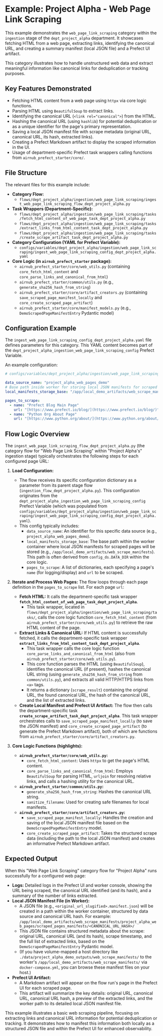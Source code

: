# Example: Project Alpha - Web Page Link Scraping

This example demonstrates the `web_page_link_scraping` category within the `ingestion` stage of the `dept_project_alpha` department. It showcases fetching HTML from a web page, extracting links, identifying the canonical URL, and creating a summary manifest (local JSON file) and a Prefect UI artifact.

This category illustrates how to handle unstructured web data and extract meaningful information like canonical links for deduplication or tracking purposes.

## Key Features Demonstrated

* Fetching HTML content from a web page using `httpx` via core logic functions.
* Parsing HTML using `BeautifulSoup` to extract links.
* Identifying the canonical URL (`<link rel="canonical">`) from the HTML.
* Hashing the canonical URL (using `hashlib`) for potential deduplication or as a unique identifier for the page's primary representation.
* Saving a local JSON manifest file with scrape metadata (original URL, canonical URL, its hash, extracted links).
* Creating a Prefect Markdown artifact to display the scraped information in the UI.
* Usage of department-specific Prefect task wrappers calling functions from `airnub_prefect_starter/core/`.

## File Structure

The relevant files for this example include:

* **Category Flow:**
    * `flows/dept_project_alpha/ingestion/web_page_link_scraping/ingest_web_page_link_scraping_flow_dept_project_alpha.py`
* **Task Wrappers (Department-Specific):**
    * `flows/dept_project_alpha/ingestion/web_page_link_scraping/tasks/fetch_html_content_of_web_page_task_dept_project_alpha.py`
    * `flows/dept_project_alpha/ingestion/web_page_link_scraping/tasks/extract_links_from_html_content_task_dept_project_alpha.py`
    * `flows/dept_project_alpha/ingestion/web_page_link_scraping/tasks/create_scrape_artifact_task_dept_project_alpha.py`
* **Category Configuration (YAML for Prefect Variable):**
    * `configs/variables/dept_project_alpha/ingestion/web_page_link_scraping/ingest_web_page_link_scraping_config_dept_project_alpha.yaml`
* **Core Logic (in `airnub_prefect_starter` package):**
    * `airnub_prefect_starter/core/web_utils.py` (containing `core_fetch_html_content` and `core_parse_links_and_canonical_from_html`)
    * `airnub_prefect_starter/common/utils.py` (e.g., `generate_sha256_hash_from_string`)
    * `airnub_prefect_starter/core/artifact_creators.py` (containing `save_scraped_page_manifest_locally` and `core_create_scraped_page_artifact`)
    * `airnub_prefect_starter/core/manifest_models.py` (e.g., `DemoScrapedPageManifestEntry` Pydantic model)

## Configuration Example

The `ingest_web_page_link_scraping_config_dept_project_alpha.yaml` file defines parameters for this category. This YAML content becomes part of the `dept_project_alpha_ingestion_web_page_link_scraping_config` Prefect Variable.

An example configuration:

```yaml
# configs/variables/dept_project_alpha/ingestion/web_page_link_scraping/ingest_web_page_link_scraping_config_dept_project_alpha.yaml

data_source_name: "project_alpha_web_pages_demo"
# Base path inside worker for storing local JSON manifests for scraped pages
local_manifests_storage_base: "/app/local_demo_artifacts/web_scrape_manifests" 

pages_to_scrape:
  - name: "Prefect Blog Main Page"
    url: "[https://www.prefect.io/blog/](https://www.prefect.io/blog/)" # Example: A page likely to have a canonical URL and links
  - name: "Python Org About Page"
    url: "[https://www.python.org/about/](https://www.python.org/about/)"
```

## Flow Logic Overview

The `ingest_web_page_link_scraping_flow_dept_project_alpha.py` (the category flow for "Web Page Link Scraping" within "Project Alpha's" ingestion stage) typically orchestrates the following steps for each configured page URL:

1.  **Load Configuration:**
    * The flow receives its specific configuration dictionary as a parameter from its parent stage flow (`ingestion_flow_dept_project_alpha.py`). This configuration originates from the `dept_project_alpha_ingestion_web_page_link_scraping_config` Prefect Variable (which was populated from `configs/variables/dept_project_alpha/ingestion/web_page_link_scraping/ingest_web_page_link_scraping_config_dept_project_alpha.yaml`).
    * This config typically includes:
        * `data_source_name`: An identifier for this specific data source (e.g., `project_alpha_web_pages_demo`).
        * `local_manifests_storage_base`: The base path within the worker container where local JSON manifests for scraped pages will be stored (e.g., `/app/local_demo_artifacts/web_scrape_manifests`). This path is often derived from `config_ds.DATA_DIR` within the core logic.
        * `pages_to_scrape`: A list of dictionaries, each specifying a page's `name` (for logging/display) and `url` to be scraped.

2.  **Iterate and Process Web Pages:**
    The flow loops through each page definition in the `pages_to_scrape` list. For each page `url`:
    * **Fetch HTML:** It calls the department-specific task wrapper **`fetch_html_content_of_web_page_task_dept_project_alpha`**.
        * This task wrapper, located in `flows/dept_project_alpha/ingestion/web_page_link_scraping/tasks/`, calls the core logic function `core_fetch_html_content` (from `airnub_prefect_starter/core/web_utils.py`) to retrieve the raw HTML content of the page.
    * **Extract Links & Canonical URL:** If HTML content is successfully fetched, it calls the department-specific task wrapper **`extract_links_from_html_content_task_dept_project_alpha`**.
        * This task wrapper calls the core logic function `core_parse_links_and_canonical_from_html` (also from `airnub_prefect_starter/core/web_utils.py`).
        * This core function parses the HTML (using `BeautifulSoup`), identifies the canonical URL (if present), hashes the canonical URL string (using `generate_sha256_hash_from_string` from `common/utils.py`), and extracts all valid HTTP/HTTPS links from `<a>` tags.
        * It returns a dictionary (`scrape_result`) containing the original URL, the found canonical URL, the hash of the canonical URL, and the list of extracted links.
    * **Create Local Manifest and Prefect UI Artifact:** The flow then calls the department-specific task **`create_scrape_artifact_task_dept_project_alpha`**. This task wrapper orchestrates calls to `save_scraped_page_manifest_locally` (to save the JSON manifest) and `core_create_scraped_page_artifact` (to generate the Prefect Markdown artifact), both of which are functions from `airnub_prefect_starter/core/artifact_creators.py`.

3.  **Core Logic Functions (highlights):**
    * **`airnub_prefect_starter/core/web_utils.py`:**
        * `core_fetch_html_content`: Uses `httpx` to get the page's HTML content.
        * `core_parse_links_and_canonical_from_html`: Employs `BeautifulSoup` for parsing HTML, `urljoin` for resolving relative links, and calls a hashing utility for the canonical URL.
    * **`airnub_prefect_starter/common/utils.py`:**
        * `generate_sha256_hash_from_string`: Hashes the canonical URL string.
        * `sanitize_filename`: Used for creating safe filenames for local manifests.
    * **`airnub_prefect_starter/core/artifact_creators.py`:**
        * `save_scraped_page_manifest_locally`: Handles the creation and saving of the local JSON manifest file based on the `DemoScrapedPageManifestEntry` model.
        * `core_create_scraped_page_artifact`: Takes the structured scrape data (including the path to the local JSON manifest) and creates an informative Prefect Markdown artifact.

## Expected Output

When this "Web Page Link Scraping" category flow for "Project Alpha" runs successfully for a configured web page:

* **Logs:** Detailed logs in the Prefect UI and worker console, showing the URL being scraped, the canonical URL identified (and its hash), and a summary of the number of links extracted.
* **Local JSON Manifest File (in Worker):**
    * A JSON file (e.g., `<original_url_slugified>.manifest.json`) will be created in a path within the worker container, structured by data source and canonical URL hash. For example:
      `/app/local_demo_artifacts/web_scrape_manifests/project_alpha_web_pages/scraped_pages_manifests/<CANONICAL_URL_HASH>/`
    * This JSON file contains structured metadata about the scrape: original URL, canonical URL (and its hash), scrape timestamp, and the full list of extracted links, based on the `DemoScrapedPageManifestEntry` Pydantic model.
    * (If you have volume-mapped a host directory like `./data/project_alpha_demo_outputs/web_scrape_manifests/` to the worker's `/app/local_demo_artifacts/web_scrape_manifests/` via `docker-compose.yml`, you can browse these manifest files on your host.)
* **Prefect UI Artifact:**
    * A Markdown artifact will appear on the flow run's page in the Prefect UI for each scraped page.
    * This artifact will summarize the key details: original URL, canonical URL, canonical URL hash, a preview of the extracted links, and the worker path to its detailed local JSON manifest file.

This example illustrates a basic web scraping pipeline, focusing on extracting links and canonical URL information for potential deduplication or tracking. It demonstrates how to manifest this information both locally as a structured JSON file and within the Prefect UI for enhanced observability.
